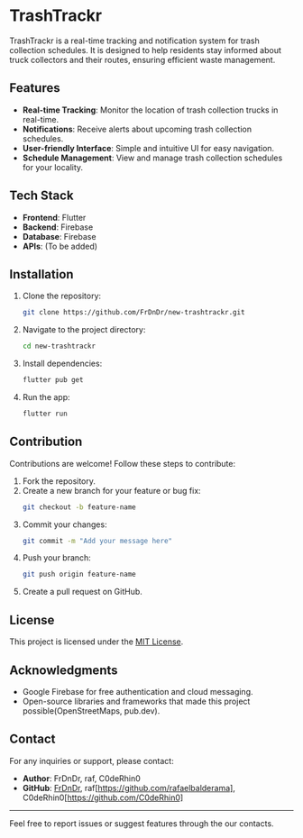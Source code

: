 # TrashTrackr

TrashTrackr is a real-time tracking and notification system for trash collection schedules. It is designed to help residents stay informed about truck collectors and their routes, ensuring efficient waste management.

## Features

- **Real-time Tracking**: Monitor the location of trash collection trucks in real-time.
- **Notifications**: Receive alerts about upcoming trash collection schedules.
- **User-friendly Interface**: Simple and intuitive UI for easy navigation.
- **Schedule Management**: View and manage trash collection schedules for your locality.

## Tech Stack

- **Frontend**: Flutter
- **Backend**: Firebase
- **Database**: Firebase
- **APIs**: (To be added)

## Installation

1. Clone the repository:
   ```bash
   git clone https://github.com/FrDnDr/new-trashtrackr.git
   ```

2. Navigate to the project directory:
   ```bash
   cd new-trashtrackr
   ```

3. Install dependencies:
   ```bash
   flutter pub get
   ```

4. Run the app:
   ```bash
   flutter run
   ```

## Contribution

Contributions are welcome! Follow these steps to contribute:

1. Fork the repository.
2. Create a new branch for your feature or bug fix:
   ```bash
   git checkout -b feature-name
   ```
3. Commit your changes:
   ```bash
   git commit -m "Add your message here"
   ```
4. Push your branch:
   ```bash
   git push origin feature-name
   ```
5. Create a pull request on GitHub.

## License

This project is licensed under the [MIT License](LICENSE).

## Acknowledgments

- Google Firebase for free authentication and cloud messaging.
- Open-source libraries and frameworks that made this project possible(OpenStreetMaps, pub.dev).

## Contact

For any inquiries or support, please contact:

- **Author**: FrDnDr, raf, C0deRhin0 
- **GitHub**: [FrDnDr](https://github.com/FrDnDr), raf[https://github.com/rafaelbalderama], C0deRhin0[https://github.com/C0deRhin0]

---

Feel free to report issues or suggest features through the our contacts.
